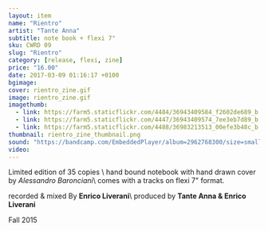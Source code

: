 ```yaml
---
layout: item
name: "Rientro"
artist: "Tante Anna"
subtitle: note book + flexi 7"
sku: CWRD 09
slug: "Rientro"
category: [release, flexi, zine]
price: "16.00"
date: 2017-03-09 01:16:17 +0100
bgimage:
cover: rientro_zine.gif
image: rientro_zine.gif
imagethumb:
  - link: https://farm5.staticflickr.com/4484/36943409584_f2602de689_b.jpg
  - link: https://farm5.staticflickr.com/4447/36943409574_7ee3eb7d89_b.jpg
  - link: https://farm5.staticflickr.com/4488/36983213513_00efe3b48c_b.jpg
thumbnail: rientro_zine_thumbnail.png
sound: "https://bandcamp.com/EmbeddedPlayer/album=2962768300/size=small/bgcol=333333/linkcol=ffffff/track=4124325278/transparent=true/"
video:
---
```


Limited edition of 35 copies \\
hand bound notebook with hand drawn cover by *Alessandro Baronciani*\\
comes with a tracks on flexi 7" format.

recorded & mixed By **Enrico Liverani**\\
produced by **Tante Anna & Enrico Liverani**

Fall 2015
